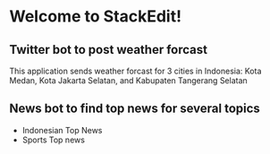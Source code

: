 # Welcome to StackEdit!
## Twitter bot to post weather forcast
This application sends weather forcast for 3 cities in Indonesia: Kota Medan, Kota Jakarta Selatan, and Kabupaten Tangerang Selatan
## News bot to find top news for several topics
- Indonesian Top News
- Sports Top news
